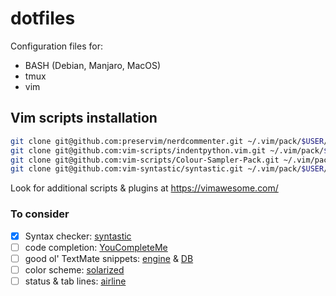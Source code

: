 # dotfiles
Configuration files for:
- BASH (Debian, Manjaro, MacOS)
- tmux
- vim

## Vim scripts installation
```bash
git clone git@github.com:preservim/nerdcommenter.git ~/.vim/pack/$USER/opt/nerd-commenter
git clone git@github.com:vim-scripts/indentpython.vim.git ~/.vim/pack/$USER/opt/python-indent
git clone git@github.com:vim-scripts/Colour-Sampler-Pack.git ~/.vim/pack/$USER/opt/colour-sampler-pack
git clone git@github.com:vim-syntastic/syntastic.git ~/.vim/pack/$USER/opt/syntastic
```

Look for additional scripts & plugins at https://vimawesome.com/

### To consider
- [x] Syntax checker: [syntastic](https://github.com/vim-syntastic/syntastic)
- [ ] code completion: [YouCompleteMe](https://github.com/ycm-core/YouCompleteMe)
- [ ] good ol' TextMate snippets: [engine](https://github.com/sirver/ultisnips) & [DB](https://github.com/honza/vim-snippets)
- [ ] color scheme: [solarized](https://github.com/altercation/vim-colors-solarized)
- [ ] status & tab lines: [airline](https://github.com/vim-airline/vim-airline)
